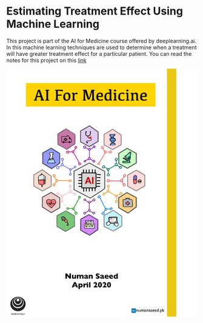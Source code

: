 # Estimating Treatment Effect Using Machine Learning
This project is part of the AI for Medicine course offered by deeplearning.ai. In this machine learning techniques are used to determine when a treatment will have greater treatment effect for a particular patient. You can read the notes for this project on this [link](https://github.com/numanai/ML-model-for-Medical-Treatment/blob/master/AI%20for%20Medicine.pdf)

<img src="AI-cover.jpg">
